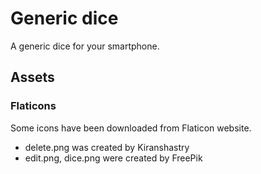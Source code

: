 # Generic dice

A generic dice for your smartphone.

## Assets

### Flaticons

Some icons have been downloaded from Flaticon website.

* delete.png was created by Kiranshastry
* edit.png, dice.png were created by FreePik